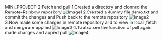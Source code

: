 


MINI_PROJECT-2:Fetch and pull
1.Created a directory and clonned the Remote-Rainbow repository
![Image1](https://github.com/B-pallavi123/rainbow-remote/assets/118979872/fc383281-dfcc-48d6-88f3-9f1194993d53)
2.Created a dummy file demo.txt and commit the changes and Push back to the remote repository
![Image2](https://github.com/B-pallavi123/rainbow-remote/assets/118979872/e318cd43-8c9b-472a-958f-1ac5a919d610)
3.Now made some changes in remote repository and to view in local ,fetch and merge are applied
![Image3](https://github.com/B-pallavi123/rainbow-remote/assets/118979872/805a2fd9-dd44-46ef-b8f3-399573848e29)
4.To also see the function of pull again made changes and appied pull
![Image4](https://github.com/B-pallavi123/rainbow-remote/assets/118979872/cb033171-65bf-4d5e-a7d4-09a141dc79e0)

